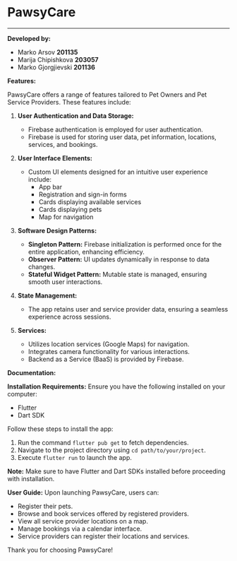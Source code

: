 # PawsyCare
---

**Developed by:**

- Marko Arsov **201135**
- Marija Chipishkova **203057**
- Marko Gjorgjievski **201136**

**Features:**

PawsyCare offers a range of features tailored to Pet Owners and Pet Service Providers. These features include:

1. **User Authentication and Data Storage:**
   - Firebase authentication is employed for user authentication.
   - Firebase is used for storing user data, pet information, locations, services, and bookings.

2. **User Interface Elements:**
   - Custom UI elements designed for an intuitive user experience include:
     - App bar
     - Registration and sign-in forms
     - Cards displaying available services
     - Cards displaying pets
     - Map for navigation

3. **Software Design Patterns:**
   - **Singleton Pattern:** Firebase initialization is performed once for the entire application, enhancing efficiency.
   - **Observer Pattern:** UI updates dynamically in response to data changes.
   - **Stateful Widget Pattern:** Mutable state is managed, ensuring smooth user interactions.

4. **State Management:**
   - The app retains user and service provider data, ensuring a seamless experience across sessions.

5. **Services:**
   - Utilizes location services (Google Maps) for navigation.
   - Integrates camera functionality for various interactions.
   - Backend as a Service (BaaS) is provided by Firebase.

**Documentation:**

**Installation Requirements:**
Ensure you have the following installed on your computer:

- Flutter
- Dart SDK

Follow these steps to install the app:

1. Run the command `flutter pub get` to fetch dependencies.
2. Navigate to the project directory using `cd path/to/your/project`.
3. Execute `flutter run` to launch the app.

**Note:** Make sure to have Flutter and Dart SDKs installed before proceeding with installation.

**User Guide:**
Upon launching PawsyCare, users can:

- Register their pets.
- Browse and book services offered by registered providers.
- View all service provider locations on a map.
- Manage bookings via a calendar interface.
- Service providers can register their locations and services.

Thank you for choosing PawsyCare!
